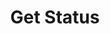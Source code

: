 ---
title: Get Status
description: Get your OBS Studio output status
parameters:
  - name: ObsConnection
    type: Select
    required: true
    description: |
      Select the Connection from the drop-down
      - Any, Default, or named connections will appear here
variables:
  - name: obs.isConnected
    type: boolean
    description: If the selected OBS connection is connected
    value: True
  - name: obs.isStreaming
    type: boolean
    description: If the selected OBS connection is streaming
    value: True
  - name: obs.isRecording
    type: boolean
    description: If the selected OBS connection is recording
    value: True
csharpMethods:
  - ObsIsConnected
  - ObsIsStreaming
  - ObsIsRecording
---